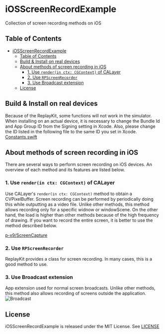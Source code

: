 # iOSScreenRecordExample
Collection of screen recording methods on iOS

## Table of Contents
- [iOSScreenRecordExample](#iosscreenrecordexample)
  - [Table of Contents](#table-of-contents)
  - [Build \& Install on real devices](#build--install-on-real-devices)
  - [About methods of screen recording in iOS](#about-methods-of-screen-recording-in-ios)
    - [1. Use `render(in ctx: CGContext)` of CALayer](#1-use-renderin-ctx-cgcontext-of-calayer)
    - [2. Use `RPScreenRecorder`](#2-use-rpscreenrecorder)
    - [3. Use Broadcast extension](#3-use-broadcast-extension)
  - [License](#license)

## Build & Install on real devices
Because of the ReplayKit, some functions will not work in the simulator.
When installing on an actual device, it is necessary to change the Bundle Id and App Group ID from the Signing setting in Xcode.
Also, please change the ID listed in the following file to the same ID you set in Xcode.
[Constants.swift](./iOSScreenRecordExample/Constants.swift)

## About methods of screen recording in iOS
There are several ways to perform screen recording on iOS devices.
An overview of each method and its features are listed below.

### 1. Use `render(in ctx: CGContext)` of CALayer
Use CALayer's `render(in ctx: CGContext)` method to obtain a CVPixelBuffer. Screen recording can be performed by periodically doing this while outputting as a video file.
Unlike other methods, this method allows recording only for a specific widnow or windowScene.
On the other hand, the load is higher than other methods because of the high frequency of drawing.
If you want to record the entire screen, it is better to use the method described below.

[p-x9/ScreenCapture](https://github.com/p-x9/ScreenCapture)

### 2. Use `RPScreenRecorder`
ReplayKit provides a class for screen recording.
In many cases, this is a good method to use.

### 3. Use Broadcast extension
App extension used for normal screen broadcasts.
Unlike other methods, this method also allows recording of screens outside the application.
![Broadcast](https://github.com/p-x9/iOSScreenRecordExample/assets/50244599/bb6aa2f3-7864-4c73-91b4-903bdcb0e6d2)

## License

iOSScreenRecordExample is released under the MIT License. See [LICENSE](./LICENSE)
